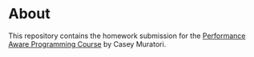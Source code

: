 # About

This repository contains the homework submission for the [Performance Aware Programming Course](https://www.computerenhance.com/) by Casey Muratori.
